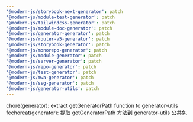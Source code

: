 ```yaml
---
'@modern-js/storybook-next-generator': patch
'@modern-js/module-test-generator': patch
'@modern-js/tailwindcss-generator': patch
'@modern-js/module-doc-generator': patch
'@modern-js/generator-generator': patch
'@modern-js/router-v5-generator': patch
'@modern-js/storybook-generator': patch
'@modern-js/monorepo-generator': patch
'@modern-js/module-generator': patch
'@modern-js/server-generator': patch
'@modern-js/repo-generator': patch
'@modern-js/test-generator': patch
'@modern-js/mwa-generator': patch
'@modern-js/ssg-generator': patch
'@modern-js/generator-utils': patch
---
```


chore(generator): extract getGeneratorPath function to generator-utils
fechoreat(generator): 提取 getGeneratorPath 方法到 generator-utils 公共包
